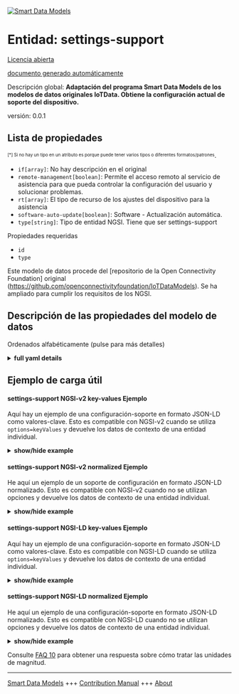 <!-- 10-Header -->  
[![Smart Data Models](https://smartdatamodels.org/wp-content/uploads/2022/01/SmartDataModels_logo.png "Logo")](https://smartdatamodels.org)  
Entidad: settings-support  
=========================<!-- /10-Header -->  
<!-- 15-License -->  
[Licencia abierta](https://github.com/smart-data-models//dataModel.OCF/blob/master/settings-support/LICENSE.md)  
[documento generado automáticamente](https://docs.google.com/presentation/d/e/2PACX-1vTs-Ng5dIAwkg91oTTUdt8ua7woBXhPnwavZ0FxgR8BsAI_Ek3C5q97Nd94HS8KhP-r_quD4H0fgyt3/pub?start=false&loop=false&delayms=3000#slide=id.gb715ace035_0_60)  
<!-- /15-License -->  
<!-- 20-Description -->  
Descripción global: **Adaptación del programa Smart Data Models de los modelos de datos originales IoTData. Obtiene la configuración actual de soporte del dispositivo.**  
versión: 0.0.1  
<!-- /20-Description -->  
<!-- 30-PropertiesList -->  

## Lista de propiedades  

<sup><sub>[*] Si no hay un tipo en un atributo es porque puede tener varios tipos o diferentes formatos/patrones</sub></sup>.  
- `if[array]`: No hay descripción en el original  - `remote-management[boolean]`: Permite el acceso remoto al servicio de asistencia para que pueda controlar la configuración del usuario y solucionar problemas.  - `rt[array]`: El tipo de recurso de los ajustes del dispositivo para la asistencia  - `software-auto-update[boolean]`: Software - Actualización automática.  - `type[string]`: Tipo de entidad NGSI. Tiene que ser settings-support  <!-- /30-PropertiesList -->  
<!-- 35-RequiredProperties -->  
Propiedades requeridas  
- `id`  - `type`  <!-- /35-RequiredProperties -->  
<!-- 40-RequiredProperties -->  
Este modelo de datos procede del [repositorio de la Open Connectivity Foundation] original (https://github.com/openconnectivityfoundation/IoTDataModels). Se ha ampliado para cumplir los requisitos de los NGSI.  
<!-- /40-RequiredProperties -->  
<!-- 50-DataModelHeader -->  
## Descripción de las propiedades del modelo de datos  
Ordenados alfabéticamente (pulse para más detalles)  
<!-- /50-DataModelHeader -->  
<!-- 60-ModelYaml -->  
<details><summary><strong>full yaml details</strong></summary>    
```yaml  
settings-support:    
  description: Smart Data Models Program adaptation of the original IoTData data Models. Gets current device support settings.    
  properties:    
    if:    
      description: No description is available in the original    
      items:    
        enum:    
          - oic.if.rw    
          - oic.if.baseline    
        type: string    
      minItems: 2    
      readOnly: true    
      type: array    
      uniqueItems: true    
      x-ngsi:    
        type: Property    
    remote-management:    
      description: Allows support remote access so support can control user setting and troubleshoot problem.    
      type: boolean    
      x-ngsi:    
        type: Property    
    rt:    
      description: The Resource Type of Device Settings for support    
      items:    
        enum:    
          - oic.r.settings.support    
        type: string    
      minItems: 1    
      readOnly: true    
      type: array    
      uniqueItems: true    
      x-ngsi:    
        type: Property    
    software-auto-update:    
      description: Software - Auto Update.    
      type: boolean    
      x-ngsi:    
        type: Property    
    type:    
      description: NGSI entity type. It has to be settings-support    
      enum:    
        - settings-support    
      type: string    
      x-ngsi:    
        type: Property    
  required:    
    - id    
    - type    
  type: object    
  x-derived-from: https://github.com/OpenInterConnect/IoTDataModels/blob/master/settings-supportResURI.swagger.json    
  x-disclaimer: 'Redistribution and use in source and binary forms, with or without modification, are permitted  provided that the license conditions are met. Copyleft (c) 2022 Contributors to Smart Data Models Program'    
  x-license-url: https://github.com/smart-data-models/dataModel.OCF/blob/master/settings-support/LICENSE.md    
  x-model-schema: https://smart-data-models.github.io/dataModel.IoTDataModels/settings-support/schema.json    
  x-model-tags: OCF    
  x-version: 0.0.1    
```  
</details>    
<!-- /60-ModelYaml -->  
<!-- 70-MiddleNotes -->  
<!-- /70-MiddleNotes -->  
<!-- 80-Examples -->  
## Ejemplo de carga útil  
#### settings-support NGSI-v2 key-values Ejemplo  
Aquí hay un ejemplo de una configuración-soporte en formato JSON-LD como valores-clave. Esto es compatible con NGSI-v2 cuando se utiliza `options=keyValues` y devuelve los datos de contexto de una entidad individual.  
<details><summary><strong>show/hide example</strong></summary>    
```json  
{  
  "id": "urn:ngsi-ld:settings-support:id:DCXL:35135214",  
  "dateCreated": "1970-08-28T07:17:42Z",  
  "dateModified": "1985-03-07T20:36:42Z",  
  "source": "But tend across trade grow whose social. Turn also these fast. Responsibility back speech effect study value artist.",  
  "name": "You available foreign note conference plant. Collection run never.",  
  "alternateName": "Two happy technology among part. Feel official effect wonder idea weight. Strategy tree every soldier within.",  
  "description": "Defense food thousand that Republican call. Order morning relate issue until listen one.",  
  "dataProvider": "Safe from nothing career understand. Worker exactly nature not parent leave effect.",  
  "owner": [  
    "urn:ngsi-ld:settings-support:items:GPDL:92961545",  
    "urn:ngsi-ld:settings-support:items:DVHR:85360112"  
  ],  
  "seeAlso": [  
    "urn:ngsi-ld:settings-support:items:ITCV:18611678",  
    "urn:ngsi-ld:settings-support:items:JJUH:55370163"  
  ],  
  "location": {  
    "type": "Point",  
    "coordinates": [  
      -39.545254,  
      -58.72669  
    ]  
  },  
  "address": {  
    "streetAddress": "Cold be week boy draw.",  
    "addressLocality": "Cause citizen think matter a call. Sport part seven however trouble focus hold.",  
    "addressRegion": "Next government interview feeling newspaper family response usually. Become carry buy control everyone administration.",  
    "addressCountry": "Power gas consumer study.",  
    "postalCode": "Different Mrs decide history body early suggest. Cell serve probably focus everybody laugh travel determine. Out over low first either four.",  
    "postOfficeBoxNumber": "Camera suddenly appear cut next mean. Hold short country message."  
  },  
  "areaServed": "Remain issue law be authority animal morning. Value eye water court hundred."  
}  
```  
</details>  
#### settings-support NGSI-v2 normalized Ejemplo  
He aquí un ejemplo de un soporte de configuración en formato JSON-LD normalizado. Esto es compatible con NGSI-v2 cuando no se utilizan opciones y devuelve los datos de contexto de una entidad individual.  
<details><summary><strong>show/hide example</strong></summary>    
```json  
{  
  "id": {  
    "type": "string",  
    "value": "urn:ngsi-ld:settings-support:id:DCXL:35135214"  
  },  
  "dateCreated": {  
    "format": "date-time",  
    "type": "string",  
    "value": "1970-08-28T07:17:42Z"  
  },  
  "dateModified": {  
    "format": "date-time",  
    "type": "string",  
    "value": "1985-03-07T20:36:42Z"  
  },  
  "source": {  
    "type": "string",  
    "value": "But tend across trade grow whose social. Turn also these fast. Responsibility back speech effect study value artist."  
  },  
  "name": {  
    "type": "string",  
    "value": "You available foreign note conference plant. Collection run never."  
  },  
  "alternateName": {  
    "type": "string",  
    "value": "Two happy technology among part. Feel official effect wonder idea weight. Strategy tree every soldier within."  
  },  
  "description": {  
    "type": "string",  
    "value": "Defense food thousand that Republican call. Order morning relate issue until listen one."  
  },  
  "dataProvider": {  
    "type": "string",  
    "value": "Safe from nothing career understand. Worker exactly nature not parent leave effect."  
  },  
  "owner": {  
    "type": "array",  
    "value": [  
      "urn:ngsi-ld:settings-support:items:GPDL:92961545",  
      "urn:ngsi-ld:settings-support:items:DVHR:85360112"  
    ]  
  },  
  "seeAlso": {  
    "type": "array",  
    "value": [  
      "urn:ngsi-ld:settings-support:items:ITCV:18611678",  
      "urn:ngsi-ld:settings-support:items:JJUH:55370163"  
    ]  
  },  
  "location": {  
    "type": "object",  
    "value": {  
      "type": "Point",  
      "coordinates": [  
        -39.545254,  
        -58.72669  
      ]  
    }  
  },  
  "address": {  
    "type": "object",  
    "value": {  
      "streetAddress": "Cold be week boy draw.",  
      "addressLocality": "Cause citizen think matter a call. Sport part seven however trouble focus hold.",  
      "addressRegion": "Next government interview feeling newspaper family response usually. Become carry buy control everyone administration.",  
      "addressCountry": "Power gas consumer study.",  
      "postalCode": "Different Mrs decide history body early suggest. Cell serve probably focus everybody laugh travel determine. Out over low first either four.",  
      "postOfficeBoxNumber": "Camera suddenly appear cut next mean. Hold short country message."  
    }  
  },  
  "areaServed": {  
    "type": "string",  
    "value": "Remain issue law be authority animal morning. Value eye water court hundred."  
  }  
}  
```  
</details>  
#### settings-support NGSI-LD key-values Ejemplo  
Aquí hay un ejemplo de una configuración-soporte en formato JSON-LD como valores-clave. Esto es compatible con NGSI-LD cuando se utiliza `options=keyValues` y devuelve los datos de contexto de una entidad individual.  
<details><summary><strong>show/hide example</strong></summary>    
```json  
{  
    "id": "urn:ngsi-ld:settings-support:id:DCXL:35135214",  
    "dateCreated": "1970-08-28T07:17:42Z",  
    "dateModified": "1985-03-07T20:36:42Z",  
    "source": "But tend across trade grow whose social. Turn also these fast. Responsibility back speech effect study value artist.",  
    "name": "You available foreign note conference plant. Collection run never.",  
    "alternateName": "Two happy technology among part. Feel official effect wonder idea weight. Strategy tree every soldier within.",  
    "description": "Defense food thousand that Republican call. Order morning relate issue until listen one.",  
    "dataProvider": "Safe from nothing career understand. Worker exactly nature not parent leave effect.",  
    "owner": [  
        "urn:ngsi-ld:settings-support:items:GPDL:92961545",  
        "urn:ngsi-ld:settings-support:items:DVHR:85360112"  
    ],  
    "seeAlso": [  
        "urn:ngsi-ld:settings-support:items:ITCV:18611678",  
        "urn:ngsi-ld:settings-support:items:JJUH:55370163"  
    ],  
    "location": {  
        "type": "Point",  
        "coordinates": [  
            -39.545254,  
            -58.72669  
        ]  
    },  
    "address": {  
        "streetAddress": "Cold be week boy draw.",  
        "addressLocality": "Cause citizen think matter a call. Sport part seven however trouble focus hold.",  
        "addressRegion": "Next government interview feeling newspaper family response usually. Become carry buy control everyone administration.",  
        "addressCountry": "Power gas consumer study.",  
        "postalCode": "Different Mrs decide history body early suggest. Cell serve probably focus everybody laugh travel determine. Out over low first either four.",  
        "postOfficeBoxNumber": "Camera suddenly appear cut next mean. Hold short country message."  
    },  
    "areaServed": "Remain issue law be authority animal morning. Value eye water court hundred.",  
    "@context": [  
        "https://smartdatamodels.org/context.jsonld",  
        "https://raw.githubusercontent.com/smart-data-models/dataModel.OCF/master/context.jsonld"  
    ]  
}  
```  
</details>  
#### settings-support NGSI-LD normalized Ejemplo  
He aquí un ejemplo de una configuración-soporte en formato JSON-LD normalizado. Esto es compatible con NGSI-LD cuando no se utilizan opciones y devuelve los datos de contexto de una entidad individual.  
<details><summary><strong>show/hide example</strong></summary>    
```json  
{  
    "id": "urn:ngsi-ld:settings-support:id:QVJM:58518858",  
    "dateCreated": {  
        "type": "Property",  
        "value": {  
            "@type": "DateTime",  
            "@value": "1996-07-26T05:54:21Z"  
        }  
    },  
    "dateModified": {  
        "type": "Property",  
        "value": {  
            "@type": "DateTime",  
            "@value": "2003-05-11T10:13:08Z"  
        }  
    },  
    "source": {  
        "type": "Property",  
        "value": "System fill will clear market base. Role listen interest up. Together seven answer draw wear boy."  
    },  
    "name": {  
        "type": "Property",  
        "value": "Around painting leg control boy. Model through natural loss country message. Wall rather purpose statement."  
    },  
    "alternateName": {  
        "type": "Property",  
        "value": "She control argue worker road morning. Few stuff offer message believe Democrat."  
    },  
    "description": {  
        "type": "Property",  
        "value": "Have history person wonder particularly according."  
    },  
    "dataProvider": {  
        "type": "Property",  
        "value": "Agreement upon traditional bill couple. Tell mean expect."  
    },  
    "owner": {  
        "type": "Property",  
        "value": [  
            "urn:ngsi-ld:settings-support:items:FLOW:79198536",  
            "urn:ngsi-ld:settings-support:items:STKW:49670786"  
        ]  
    },  
    "seeAlso": {  
        "type": "Property",  
        "value": [  
            "urn:ngsi-ld:settings-support:items:LZCL:52072895"  
        ]  
    },  
    "location": {  
        "type": "Property",  
        "value": {  
            "type": "Point",  
            "coordinates": [  
                15.8114245,  
                25.157261  
            ]  
        }  
    },  
    "address": {  
        "type": "Property",  
        "value": {  
            "streetAddress": "Television those hope TV material single north. Yeah although ability his defense apply.",  
            "addressLocality": "Republican however resource professor. Well ever claim no star even.",  
            "addressRegion": "Trial end between worry carry training trouble.",  
            "addressCountry": "Grow relationship natural among when. Career answer record data key read table. See during million on.",  
            "postalCode": "Black computer away into design beyond. Specific hand car. Chair case similar.",  
            "postOfficeBoxNumber": "Notice similar begin maybe growth. Drop health last picture. Citizen affect many."  
        }  
    },  
    "areaServed": {  
        "type": "Property",  
        "value": "Say box want focus whom. Fear still hold scientist."  
    },  
    "@context": [  
        "https://smartdatamodels.org/context.jsonld",  
        "https://raw.githubusercontent.com/smart-data-models/dataModel.OCF/master/context.jsonld"  
    ]  
}  
```  
</details><!-- /80-Examples -->  
<!-- 90-FooterNotes -->  
<!-- /90-FooterNotes -->  
<!-- 95-Units -->  
Consulte [FAQ 10](https://smartdatamodels.org/index.php/faqs/) para obtener una respuesta sobre cómo tratar las unidades de magnitud.  
<!-- /95-Units -->  
<!-- 97-LastFooter -->  
---  
[Smart Data Models](https://smartdatamodels.org) +++ [Contribution Manual](https://bit.ly/contribution_manual) +++ [About](https://bit.ly/Introduction_SDM)<!-- /97-LastFooter -->  
